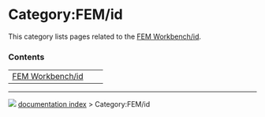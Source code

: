 # Category:FEM/id
This category lists pages related to the [FEM Workbench/id](FEM_Workbench/id.md).

### Contents

|     |     |     |
| --- | --- | --- |
| [FEM Workbench/id](FEM_Workbench/id.md) |



---
![](images/Button_right.svg) [documentation index](../README.md) > Category:FEM/id
